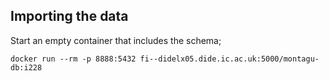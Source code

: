 ## Importing the data

Start an empty container that includes the schema;

```
docker run --rm -p 8888:5432 fi--didelx05.dide.ic.ac.uk:5000/montagu-db:i228
```
